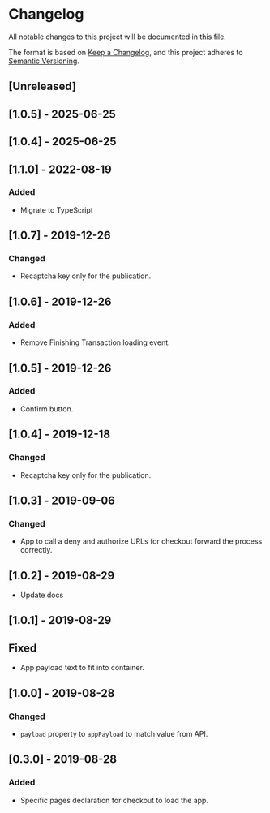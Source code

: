 # Changelog

All notable changes to this project will be documented in this file.

The format is based on [Keep a Changelog](https://keepachangelog.com/en/1.0.0/),
and this project adheres to [Semantic Versioning](https://semver.org/spec/v2.0.0.html).

## [Unreleased]

## [1.0.5] - 2025-06-25

## [1.0.4] - 2025-06-25

## [1.1.0] - 2022-08-19

### Added

- Migrate to TypeScript

## [1.0.7] - 2019-12-26

### Changed

- Recaptcha key only for the publication.

## [1.0.6] - 2019-12-26

### Added

- Remove Finishing Transaction loading event.

## [1.0.5] - 2019-12-26

### Added

- Confirm button.

## [1.0.4] - 2019-12-18

### Changed

- Recaptcha key only for the publication.

## [1.0.3] - 2019-09-06

### Changed

- App to call a deny and authorize URLs for checkout forward the process correctly.

## [1.0.2] - 2019-08-29

- Update docs

## [1.0.1] - 2019-08-29

## Fixed

- App payload text to fit into container.

## [1.0.0] - 2019-08-28

### Changed

- `payload` property to `appPayload` to match value from API.

## [0.3.0] - 2019-08-28

### Added

- Specific pages declaration for checkout to load the app.
